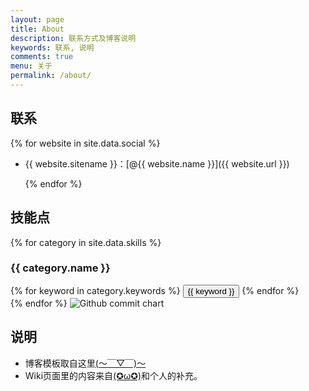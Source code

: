 ```yaml
---
layout: page
title: About
description: 联系方式及博客说明
keywords: 联系, 说明
comments: true
menu: 关于
permalink: /about/
---
```


## 联系

{% for website in site.data.social %}

* {{ website.sitename }}：[@{{ website.name }}]({{ website.url }})
  
  {% endfor %}

## 技能点

{% for category in site.data.skills %}

### {{ category.name }}

<div class="btn-inline">
{% for keyword in category.keywords %}
<button class="btn btn-outline" type="button">{{ keyword }}</button>
{% endfor %}
</div>
{% endfor %}

<img src="http://ghchart.rshah.org/shinianzhihou" alt="Github commit chart" />


## 说明

- 博客模板取自这里[(～￣▽￣)～](https://github.com/mzlogin/mzlogin.github.io)  
- Wiki页面里的内容来自[(✪ω✪)](https://github.com/mzlogin/mzlogin.github.io)和个人的补充。
